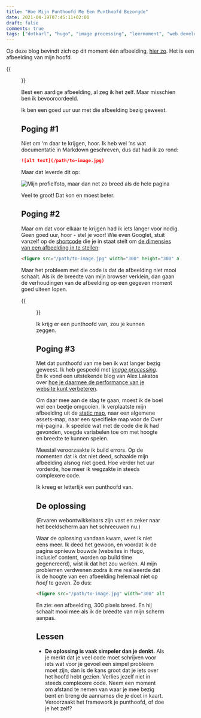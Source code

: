 ```yaml
---
title: "Hoe Mijn Punthoofd Me Een Punthoofd Bezorgde"
date: 2021-04-19T07:45:11+02:00
draft: false
comments: true
tags: ["dotkarl", "hugo", "image processing", "leermoment", "web development"]
---
```


Op deze blog bevindt zich op dit moment één afbeelding, [hier zo](/about). Het is een afbeelding van mijn hoofd. 


{{<figure src="/images/profile-picture.jpg" width="300" alt="Mijn profielfoto, zoals te zien op de Over mij-pagina">}}


Best een aardige afbeelding, al zeg ik het zelf. Maar misschien ben ik bevooroordeeld.


Ik ben een goed uur uur met die afbeelding bezig geweest.


## Poging #1


Niet om ‘m daar te krijgen, hoor. Ik heb wel ‘ns wat documentatie in Markdown geschreven, dus dat had ik zo rond:


```markdown
![alt text](/path/to-image.jpg)
```


Maar dat leverde dit op:


![Mijn profielfoto, maar dan net zo breed als de hele pagina](/images/profile-picture.jpg)


Veel te groot! Dat kon en moest beter. 


## Poging #2


Maar om dat voor elkaar te krijgen had ik iets langer voor nodig. Geen goed uur, hoor - stel je voor! Wie even Googlet, stuit vanzelf op de [shortcode](https://gohugo.io/content-management/shortcodes/) die je in staat stelt om [de dimensies van een afbeelding in te stellen](https://gohugo.io/content-management/shortcodes/#figure):


```html
<figure src="/path/to-image.jpg" width="300" height="300" alt="alt text">
```


Maar het probleem met die code is dat de afbeelding niet mooi schaalt. Als ik de breedte van mijn browser verklein, dan gaan de verhoudingen van de afbeelding op een gegeven moment goed uiteen lopen. 


{{<figure src="/images/profile-picture.jpg" width="200" height="300" alt="Mijn profielfoto, met scheve verhoudingen">}}


Ik krijg er een punthoofd van, zou je kunnen zeggen.


## Poging #3


Met dat punthoofd van me ben ik wat langer bezig geweest. Ik heb gespeeld met [*image processing*](https://gohugo.io/content-management/image-processing/). En ik vond een uitstekende blog van Alex Lakatos over [hoe je daarmee de performance van je website kunt verbeteren](https://alexlakatos.com/web/2020/07/17/hugo-image-processing/).


Om daar mee aan de slag te gaan, moest ik de boel wel een beetje omgooien. Ik verplaatste mijn afbeelding uit de [static map](https://gohugo.io/content-management/static-files/), naar een algemene assets-map, naar een specifieke map voor de Over mij-pagina. Ik speelde wat met de code die ik had gevonden, voegde variabelen toe om met hoogte en breedte te kunnen spelen. 


Meestal veroorzaakte ik build errors. Op de momenten dat ik dat niet deed, schaalde mijn afbeelding alsnog niet goed. Hoe verder het uur vorderde, hoe meer ik wegzakte in steeds complexere code.


Ik kreeg er letterlijk een punthoofd van. 


## De oplossing


(Ervaren webontwikkelaars zijn vast en zeker naar het beeldscherm aan het schreeuwen nu.) 


Waar de oplossing vandaan kwam, weet ik niet eens meer. Ik deed het gewoon, en voordat ik de pagina opnieuw bouwde (websites in Hugo, inclusief content, worden op build time gegenereerd), wist ik dat het zou werken. Al mijn problemen verdwenen zodra ik me realiseerde dat ik de hoogte van een afbeelding helemaal niet op *hoef* te geven. Zo dus:


```html
<figure src="/path/to-image.jpg" width="300" alt="alt text">
```


En zie: een afbeelding, 300 pixels breed. En hij schaalt mooi mee als ik de breedte van mijn scherm aanpas.


## Lessen


- **De oplossing is vaak simpeler dan je denkt.** Als je merkt dat je veel code moet schrijven voor iets wat voor je gevoel een simpel probleem moet zijn, dan is de kans groot dat je iets over het hoofd hebt gezien. Verlies jezelf niet in steeds complexere code. Neem een moment om afstand te nemen van waar je mee bezig bent en breng de aannames die je doet in kaart. Veroorzaakt het framework je punthoofd, of doe je het zelf?

